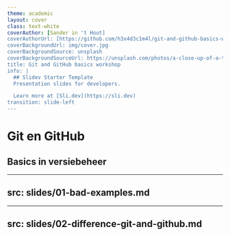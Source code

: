 ```yaml
---
theme: academic
layout: cover
class: text-white
coverAuthor: [Sander in 't Hout]
coverAuthorUrl: [https://github.com/h3x4d3c1m4l/git-and-github-basics-workshop-slides]
coverBackgroundUrl: img/cover.jpg
coverBackgroundSource: unsplash
coverBackgroundSourceUrl: https://unsplash.com/photos/a-close-up-of-a-text-description-on-a-computer-screen-842ofHC6MaI
title: Git and GitHub basics workshop
info: |
  ## Slidev Starter Template
  Presentation slides for developers.

  Learn more at [Sli.dev](https://sli.dev)
transition: slide-left
---
```


# Git en GitHub

## <lucide-git-branch /> Basics in versiebeheer

---
src: slides/01-bad-examples.md
---

---
src: slides/02-difference-git-and-github.md
---
